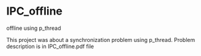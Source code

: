 # IPC_offline
offline using p_thread

This project was about a synchronization problem using p_thread.
Problem description is in IPC_offline.pdf file
